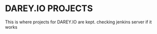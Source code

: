 # DAREY.IO PROJECTS
This is where projects for DAREY.IO are kept.
checking jenkins server if it works
